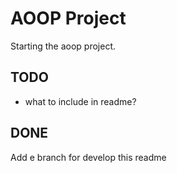 # AOOP Project

Starting the aoop project.

## TODO
- what to include in readme?

## DONE
Add e branch for develop this readme